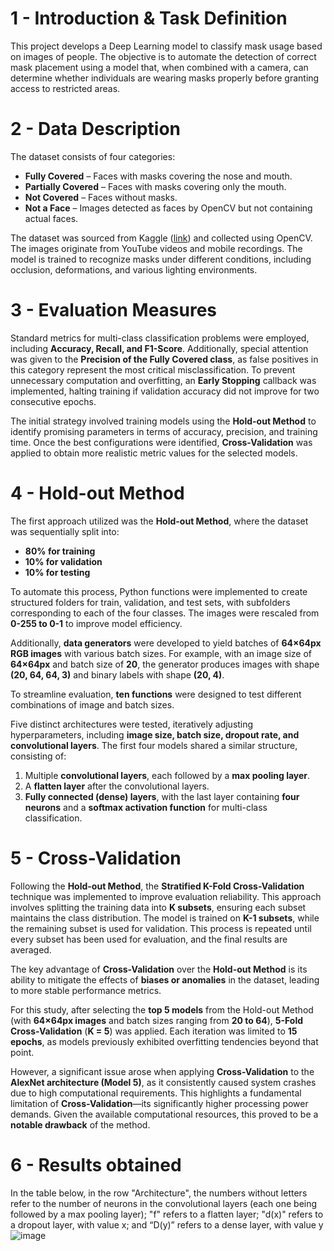 



# **1 - Introduction & Task Definition**  
This project develops a Deep Learning model to classify mask usage based on images of people. The objective is to automate the detection of correct mask placement using a model that, when combined with a camera, can determine whether individuals are wearing masks properly before granting access to restricted areas.  



# **2 - Data Description**  
The dataset consists of four categories:  

- **Fully Covered** – Faces with masks covering the nose and mouth.  
- **Partially Covered** – Faces with masks covering only the mouth.  
- **Not Covered** – Faces without masks.  
- **Not a Face** – Images detected as faces by OpenCV but not containing actual faces.  

The dataset was sourced from Kaggle ([link](https://www.kaggle.com/datasets/jamesnogra/face-mask-usage)) and collected using OpenCV. The images originate from YouTube videos and mobile recordings. The model is trained to recognize masks under different conditions, including occlusion, deformations, and various lighting environments.  



# **3 - Evaluation Measures**  
Standard metrics for multi-class classification problems were employed, including **Accuracy, Recall, and F1-Score**. Additionally, special attention was given to the **Precision of the Fully Covered class**, as false positives in this category represent the most critical misclassification. To prevent unnecessary computation and overfitting, an **Early Stopping** callback was implemented, halting training if validation accuracy did not improve for two consecutive epochs.  

The initial strategy involved training models using the **Hold-out Method** to identify promising parameters in terms of accuracy, precision, and training time. Once the best configurations were identified, **Cross-Validation** was applied to obtain more realistic metric values for the selected models.  



# **4 - Hold-out Method**  
The first approach utilized was the **Hold-out Method**, where the dataset was sequentially split into:  

- **80% for training**  
- **10% for validation**  
- **10% for testing**  

To automate this process, Python functions were implemented to create structured folders for train, validation, and test sets, with subfolders corresponding to each of the four classes. The images were rescaled from **0-255 to 0-1** to improve model efficiency.  

Additionally, **data generators** were developed to yield batches of **64×64px RGB images** with various batch sizes. For example, with an image size of **64×64px** and batch size of **20**, the generator produces images with shape **(20, 64, 64, 3)** and binary labels with shape **(20, 4)**.  

To streamline evaluation, **ten functions** were designed to test different combinations of image and batch sizes.  

Five distinct architectures were tested, iteratively adjusting hyperparameters, including **image size, batch size, dropout rate, and convolutional layers**. The first four models shared a similar structure, consisting of:  

1. Multiple **convolutional layers**, each followed by a **max pooling layer**.  
2. A **flatten layer** after the convolutional layers.  
3. **Fully connected (dense) layers**, with the last layer containing **four neurons** and a **softmax activation function** for multi-class classification.  


# **5 - Cross-Validation**  
Following the **Hold-out Method**, the **Stratified K-Fold Cross-Validation** technique was implemented to improve evaluation reliability. This approach involves splitting the training data into **K subsets**, ensuring each subset maintains the class distribution. The model is trained on **K-1 subsets**, while the remaining subset is used for validation. This process is repeated until every subset has been used for evaluation, and the final results are averaged.  

The key advantage of **Cross-Validation** over the **Hold-out Method** is its ability to mitigate the effects of **biases or anomalies** in the dataset, leading to more stable performance metrics.  

For this study, after selecting the **top 5 models** from the Hold-out Method (with **64×64px images** and batch sizes ranging from **20 to 64**), **5-Fold Cross-Validation** (**K = 5**) was applied. Each iteration was limited to **15 epochs**, as models previously exhibited overfitting tendencies beyond that point.  

However, a significant issue arose when applying **Cross-Validation** to the **AlexNet architecture (Model 5)**, as it consistently caused system crashes due to high computational requirements. This highlights a fundamental limitation of **Cross-Validation**—its significantly higher processing power demands. Given the available computational resources, this proved to be a **notable drawback** of the method.  

# 6 - Results obtained
In the table below, in the row "Architecture", the
numbers without letters refer to the number of neurons in the convolutional layers (each one being
followed by a max pooling layer); "f" refers to a flatten layer; "d(x)" refers to a dropout layer, with value
x; and “D(y)” refers to a dense layer, with value y
![image](https://github.com/user-attachments/assets/1efe8f8d-133f-4607-899e-c65f4f208034)

